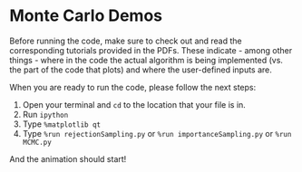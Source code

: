 # Monte Carlo Demos

Before running the code, make sure to check out and read the corresponding tutorials provided in the PDFs. These indicate - among other things - where in the code the actual algorithm is being implemented (vs. the part of the code that plots) and where the user-defined inputs are.

When you are ready to run the code, please follow the next steps:

1. Open your terminal and `cd` to the location that your file is in.
2. Run `ipython`
3. Type `%matplotlib qt`
4. Type `%run rejectionSampling.py` or `%run importanceSampling.py` or `%run MCMC.py`

And the animation should start!
